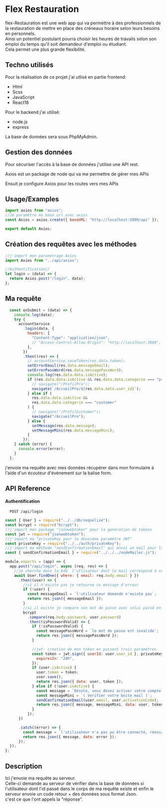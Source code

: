 

# Flex Restauration

flex-Restauration est une web app qui va permettre à des professionnels de la restauration de mettre en place des créneaux horaire selon leurs besoins en personnels.<br> 
Ainsi un potentiel postulant pourra choisir les heures de travails selon son emploi du temps qu'il soit demandeur d'emploi ou étudiant.<br>Cela permet une plus grande flexibilité.


## Techno utilisés

Pour la réalisation de ce projet j'ai utlisé en partie frontend:

* Html
* Scss
* JavaScript
* React18

Pour le backend j'ai utilisé:

* node.js
* express

La base de données sera sous PhpMyAdmin.


## Gestion des données


Pour sécuriser l'accès à la base de données j'utilise une API rest.<br>

Axios est un package de node qui va me permettre de gérer mes APIs

Ensuit je configure Axios pour les routes vers mes APIs
## Usage/Examples

```javascript
import axios from "axios";
//Je paramètre ma base url avec axios
const Axios = axios.create({ baseURL: "http://localhost:5000/api" });

export default Axios;
```



## Création des requêtes avec les méthodes

```javascript
//j'import mon parametrage Axios
import Axios from "../api/axios";

//Authentification//
let login = (data) => {
  return Axios.post("/login", data);
};
```
## Ma requête 
```javascript
  const onSubmit = (data) => {
    console.log(data);
    try {
      accountService
        .login(data, {
          headers: {
            "Content-Type": "application/json",
            // "Access-Control-Allow-Origin": "http://localhost:3000",
          },
        })
        .then((res) => {
          // accountService.saveToken(res.data.token);
          setErrorEmail(res.data.messageEmail);
          setErrorPassWord(res.data.messagePassWord);
          console.log(res.data.data.isActive);
          if (res.data.data.isActive && res.data.data.categorie === "pro") {
            // navigate("/ProfilPro");
            navigate(`/AccueilPro/${res.data.data.user_id}`);
          } else if (
            res.data.data.isActive &&
            res.data.data.categorie === "customer"
          ) {
            // navigate("/ProfilCustomer");
            navigate("/AccueilPro");
          } else {
            setMessage(res.data.message);
            setMessageMini(res.data.messageMini);
          }
        });
    } catch (error) {
      console.error(error);
    }
  };
  ```
j'envoie ma requête avec mes données récupérer dans mon formulaire à l'aide d'un écouteur d'événement sur la balise form.
## API Reference

#### Authentification

```http
  POST /api/login
```
```javascript
const { User } = require("../../db/sequelize");
const bcrypt = require("bcrypt");
//j'import mon package "jsonwebtoken" pour la generation de tokens
const jwt = require("jsonwebtoken");
//j'import ma "privateKey pour le deuxième paramètre JWT"
const privateKey = require("../../auth/privateKey");
//j'import ma méthode "sendConfirmationEmail" qui envoi un mail pour la confirmation
const { sendConfirmationEmail } = require("../../../nodeMailer.js");

module.exports = (app) => {
  app.post("/api/login", async (req, res) => {
    //je cherche dans la bdd  l'utlisateur dont le mail correspond à celui passé en requête
    await User.findOne({ where: { email: req.body.email } })
      .then((user) => {
        //si il n'existe pas je retourne ce message d'erreur
        if (!user) {
          const messageEmail = `l'utilisateur demandé n'existe pas`;
          return res.json({ messageEmail });
        }
        //si il existe je compare son mot de passe avec celui passé en requête
        bcrypt
          .compare(req.body.password, user.password)
          .then((isPasswordValid) => {
            if (!isPasswordValid) {
              const messagePassWord = `le mot de passe est invalide`;
              return res.json({ messagePassWord });
            }

            //jwt: creation de mon token en passent trois paramètres
            const token = jwt.sign({ userId: user.user_id }, privateKey, {
              expiresIn: "24h",
            });
            if (user.isActive) {
              user.token = token;
              user.save();
              return res.json({ data: user, token });
            } else if (!user.isActive) {
              const message = `Désolé, vous devez activer votre compte`;
              const messageMini = `( Verifier votre boite mail )`;
              sendConfirmationEmail(user.email, user.activationCode);
              return res.json({ message, messageMini, data: user, token });
            }
          });
      })

      .catch((error) => {
        const message = `l'utilisateur n'a pas pu être connecté, réessayer dans quelques minutes`;
        return res.json({ message, data: error });
      });
  });
};
```

## Description

Ici j'envoie ma requête au serveur.<br>
Celle-ci demande au serveur de vérifier dans la base de données si l'utilisateur dont l'id passé dans le corps de ma requête existe et enfin le serveur envoie un code retour + des données sous format Json.<br> 
c'est ce que l'ont appels la "réponse".



